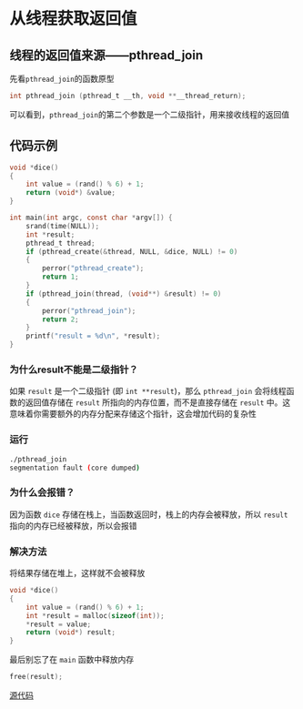 # 从线程获取返回值

## 线程的返回值来源——pthread_join

先看`pthread_join`的函数原型

```c
int pthread_join (pthread_t __th, void **__thread_return);
```

可以看到，`pthread_join`的第二个参数是一个二级指针，用来接收线程的返回值

## 代码示例

```c
void *dice()
{
    int value = (rand() % 6) + 1;
    return (void*) &value;
}

int main(int argc, const char *argv[]) {
    srand(time(NULL));
    int *result;
    pthread_t thread;
    if (pthread_create(&thread, NULL, &dice, NULL) != 0) 
    {
        perror("pthread_create");
        return 1;
    }
    if (pthread_join(thread, (void**) &result) != 0)
    {
        perror("pthread_join");
        return 2;
    }
    printf("result = %d\n", *result);
}
```

### 为什么result不能是二级指针？

如果 `result` 是一个二级指针 (即 `int **result`)，那么 `pthread_join` 会将线程函数的返回值存储在 `result` 所指向的内存位置，而不是直接存储在 `result` 中。这意味着你需要额外的内存分配来存储这个指针，这会增加代码的复杂性

### 运行

```bash
./pthread_join
segmentation fault (core dumped)
```

### 为什么会报错？

因为函数 `dice` 存储在栈上，当函数返回时，栈上的内存会被释放，所以 `result` 指向的内存已经被释放，所以会报错

### 解决方法

将结果存储在堆上，这样就不会被释放

```c
void *dice()
{
    int value = (rand() % 6) + 1;
    int *result = malloc(sizeof(int));
    *result = value;
    return (void*) result;
}
```

最后别忘了在 `main` 函数中释放内存
```c
free(result);
```

[源代码](从线程获取返回值.c)